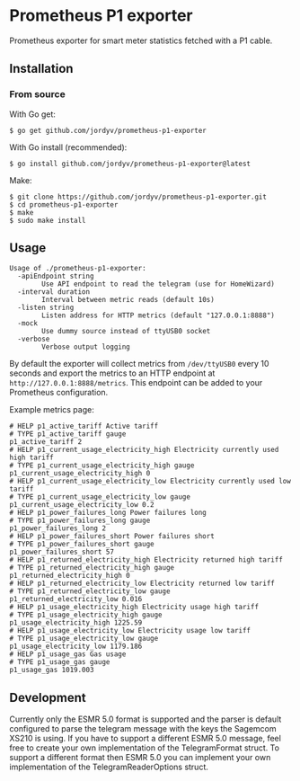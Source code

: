 # Prometheus P1 exporter #

Prometheus exporter for smart meter statistics fetched with a P1 cable.


## Installation ##

### From source ###

With Go get:

```
$ go get github.com/jordyv/prometheus-p1-exporter
```

With Go install (recommended):

```
$ go install github.com/jordyv/prometheus-p1-exporter@latest

```

Make:

```
$ git clone https://github.com/jordyv/prometheus-p1-exporter.git
$ cd prometheus-p1-exporter
$ make
$ sudo make install
```

## Usage ##

```
Usage of ./prometheus-p1-exporter:
  -apiEndpoint string
        Use API endpoint to read the telegram (use for HomeWizard)
  -interval duration
        Interval between metric reads (default 10s)
  -listen string
        Listen address for HTTP metrics (default "127.0.0.1:8888")
  -mock
        Use dummy source instead of ttyUSB0 socket
  -verbose
        Verbose output logging
```

By default the exporter will collect metrics from `/dev/ttyUSB0` every 10 seconds and export the metrics to an HTTP endpoint at `http://127.0.0.1:8888/metrics`. This endpoint can be added to your Prometheus configuration.

Example metrics page:

```
# HELP p1_active_tariff Active tariff
# TYPE p1_active_tariff gauge
p1_active_tariff 2
# HELP p1_current_usage_electricity_high Electricity currently used high tariff
# TYPE p1_current_usage_electricity_high gauge
p1_current_usage_electricity_high 0
# HELP p1_current_usage_electricity_low Electricity currently used low tariff
# TYPE p1_current_usage_electricity_low gauge
p1_current_usage_electricity_low 0.2
# HELP p1_power_failures_long Power failures long
# TYPE p1_power_failures_long gauge
p1_power_failures_long 2
# HELP p1_power_failures_short Power failures short
# TYPE p1_power_failures_short gauge
p1_power_failures_short 57
# HELP p1_returned_electricity_high Electricity returned high tariff
# TYPE p1_returned_electricity_high gauge
p1_returned_electricity_high 0
# HELP p1_returned_electricity_low Electricity returned low tariff
# TYPE p1_returned_electricity_low gauge
p1_returned_electricity_low 0.016
# HELP p1_usage_electricity_high Electricity usage high tariff
# TYPE p1_usage_electricity_high gauge
p1_usage_electricity_high 1225.59
# HELP p1_usage_electricity_low Electricity usage low tariff
# TYPE p1_usage_electricity_low gauge
p1_usage_electricity_low 1179.186
# HELP p1_usage_gas Gas usage
# TYPE p1_usage_gas gauge
p1_usage_gas 1019.003
```

## Development ##

Currently only the ESMR 5.0 format is supported and the parser is default configured to parse the telegram message with the keys the Sagemcom XS210 is using.
If you have to support a different ESMR 5.0 message, feel free to create your own implementation of the TelegramFormat struct. To support a different format then ESMR 5.0 you can implement your own implementation of the TelegramReaderOptions struct.

